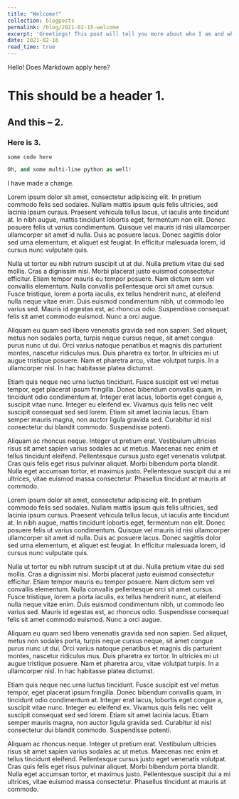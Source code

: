 ```yaml
---
title: "Welcome!"
collection: blogposts
permalink: /blog/2021-02-15-welcome
excerpt: 'Greetings! This post will tell you more about who I am and what you can expect from this blog.'
date: 2021-02-16
read_time: true
---
```


Hello! Does Markdown apply here?

# This should be a header 1.
## And this – 2.
### Here is 3.

`some code here`

```python
Oh, and some multi-line python as well!
```

I have made a change.

Lorem ipsum dolor sit amet, consectetur adipiscing elit. In pretium commodo felis sed sodales. Nullam mattis ipsum quis felis ultricies, sed lacinia ipsum cursus. Praesent vehicula tellus lacus, ut iaculis ante tincidunt at. In nibh augue, mattis tincidunt lobortis eget, fermentum non elit. Donec posuere felis ut varius condimentum. Quisque vel mauris id nisi ullamcorper ullamcorper sit amet id nulla. Duis ac posuere lacus. Donec sagittis dolor sed urna elementum, et aliquet est feugiat. In efficitur malesuada lorem, id cursus nunc vulputate quis.

Nulla ut tortor eu nibh rutrum suscipit ut at dui. Nulla pretium vitae dui sed mollis. Cras a dignissim nisi. Morbi placerat justo euismod consectetur efficitur. Etiam tempor mauris eu tempor posuere. Nam dictum sem vel convallis elementum. Nulla convallis pellentesque orci sit amet cursus. Fusce tristique, lorem a porta iaculis, ex tellus hendrerit nunc, at eleifend nulla neque vitae enim. Duis euismod condimentum nibh, ut commodo leo varius sed. Mauris id egestas est, ac rhoncus odio. Suspendisse consequat felis sit amet commodo euismod. Nunc a orci augue.

Aliquam eu quam sed libero venenatis gravida sed non sapien. Sed aliquet, metus non sodales porta, turpis neque cursus neque, sit amet congue purus nunc ut dui. Orci varius natoque penatibus et magnis dis parturient montes, nascetur ridiculus mus. Duis pharetra ex tortor. In ultricies mi ut augue tristique posuere. Nam et pharetra arcu, vitae volutpat turpis. In a ullamcorper nisl. In hac habitasse platea dictumst.

Etiam quis neque nec urna luctus tincidunt. Fusce suscipit est vel metus tempor, eget placerat ipsum fringilla. Donec bibendum convallis quam, in tincidunt odio condimentum at. Integer erat lacus, lobortis eget congue a, suscipit vitae nunc. Integer eu eleifend ex. Vivamus quis felis nec velit suscipit consequat sed sed lorem. Etiam sit amet lacinia lacus. Etiam semper mauris magna, non auctor ligula gravida sed. Curabitur id nisl consectetur dui blandit commodo. Suspendisse potenti.

Aliquam ac rhoncus neque. Integer ut pretium erat. Vestibulum ultricies risus sit amet sapien varius sodales ac ut metus. Maecenas nec enim et tellus tincidunt eleifend. Pellentesque cursus justo eget venenatis volutpat. Cras quis felis eget risus pulvinar aliquet. Morbi bibendum porta blandit. Nulla eget accumsan tortor, et maximus justo. Pellentesque suscipit dui a mi ultrices, vitae euismod massa consectetur. Phasellus tincidunt at mauris at commodo.

Lorem ipsum dolor sit amet, consectetur adipiscing elit. In pretium commodo felis sed sodales. Nullam mattis ipsum quis felis ultricies, sed lacinia ipsum cursus. Praesent vehicula tellus lacus, ut iaculis ante tincidunt at. In nibh augue, mattis tincidunt lobortis eget, fermentum non elit. Donec posuere felis ut varius condimentum. Quisque vel mauris id nisi ullamcorper ullamcorper sit amet id nulla. Duis ac posuere lacus. Donec sagittis dolor sed urna elementum, et aliquet est feugiat. In efficitur malesuada lorem, id cursus nunc vulputate quis.

Nulla ut tortor eu nibh rutrum suscipit ut at dui. Nulla pretium vitae dui sed mollis. Cras a dignissim nisi. Morbi placerat justo euismod consectetur efficitur. Etiam tempor mauris eu tempor posuere. Nam dictum sem vel convallis elementum. Nulla convallis pellentesque orci sit amet cursus. Fusce tristique, lorem a porta iaculis, ex tellus hendrerit nunc, at eleifend nulla neque vitae enim. Duis euismod condimentum nibh, ut commodo leo varius sed. Mauris id egestas est, ac rhoncus odio. Suspendisse consequat felis sit amet commodo euismod. Nunc a orci augue.

Aliquam eu quam sed libero venenatis gravida sed non sapien. Sed aliquet, metus non sodales porta, turpis neque cursus neque, sit amet congue purus nunc ut dui. Orci varius natoque penatibus et magnis dis parturient montes, nascetur ridiculus mus. Duis pharetra ex tortor. In ultricies mi ut augue tristique posuere. Nam et pharetra arcu, vitae volutpat turpis. In a ullamcorper nisl. In hac habitasse platea dictumst.

Etiam quis neque nec urna luctus tincidunt. Fusce suscipit est vel metus tempor, eget placerat ipsum fringilla. Donec bibendum convallis quam, in tincidunt odio condimentum at. Integer erat lacus, lobortis eget congue a, suscipit vitae nunc. Integer eu eleifend ex. Vivamus quis felis nec velit suscipit consequat sed sed lorem. Etiam sit amet lacinia lacus. Etiam semper mauris magna, non auctor ligula gravida sed. Curabitur id nisl consectetur dui blandit commodo. Suspendisse potenti.

Aliquam ac rhoncus neque. Integer ut pretium erat. Vestibulum ultricies risus sit amet sapien varius sodales ac ut metus. Maecenas nec enim et tellus tincidunt eleifend. Pellentesque cursus justo eget venenatis volutpat. Cras quis felis eget risus pulvinar aliquet. Morbi bibendum porta blandit. Nulla eget accumsan tortor, et maximus justo. Pellentesque suscipit dui a mi ultrices, vitae euismod massa consectetur. Phasellus tincidunt at mauris at commodo.
